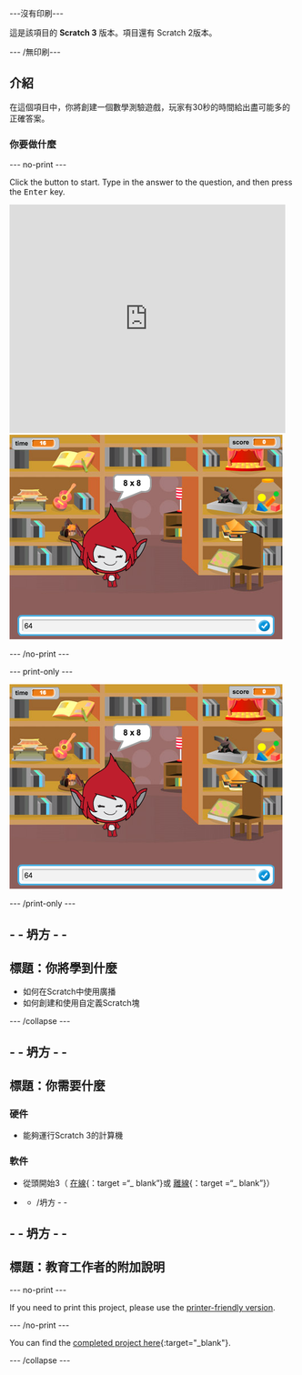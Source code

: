 \---沒有印刷\---

這是該項目的 **Scratch 3** 版本。項目</a>還有 Scratch 2版本。</p> 

\--- /無印刷\---

## 介紹

在這個項目中，你將創建一個數學測驗遊戲，玩家有30秒的時間給出盡可能多的正確答案。

### 你要做什麼

\--- no-print \---

Click the button to start. Type in the answer to the question, and then press the <kbd>Enter</kbd> key.

<div class="scratch-preview">
  <iframe allowtransparency="true" width="485" height="402" src="https://scratch.mit.edu/projects/embed/250234955/?autostart=false" frameborder="0" scrolling="no"></iframe>
  <img src="images/brain-final.png">
</div>

\--- /no-print \---

\--- print-only \---

![Brain Game](images/brain-final.png)

\--- /print-only \---

## - - 坍方 - -

## 標題：你將學到什麼

+ 如何在Scratch中使用廣播
+ 如何創建和使用自定義Scratch塊

\--- /collapse \---

## - - 坍方 - -

## 標題：你需要什麼

### 硬件

+ 能夠運行Scratch 3的計算機

### 軟件

+ 從頭開始3（ [在線](http://rpf.io/scratchon){：target =“_ blank”}或 [離線](http://rpf.io/scratchoff){：target =“_ blank”}）

- - /坍方 - -

## - - 坍方 - -

## 標題：教育工作者的附加說明

\--- no-print \---

If you need to print this project, please use the [printer-friendly version](https://projects.raspberrypi.org/en/projects/brain-game/print).

\--- /no-print \---

You can find the [completed project here](http://rpf.io/p/en/brain-game-get){:target="_blank"}.

\--- /collapse \---